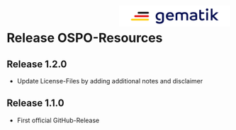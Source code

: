<img align="right" alt="gematik" width="250" height="47" src="media/Gematik_Logo_Flag.png"/> <br/>    

# Release OSPO-Resources

## Release 1.2.0
- Update License-Files by adding additional notes and disclaimer

## Release 1.1.0
- First official GitHub-Release